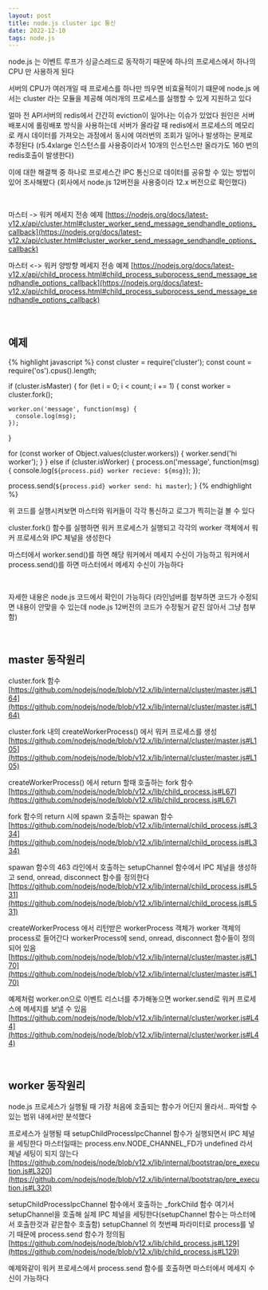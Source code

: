 ```yaml
---
layout: post
title: node.js cluster ipc 통신
date: 2022-12-10
tags: node.js
---
```


node.js 는 이벤트 루프가 싱글스레드로 동작하기 때문에
하나의 프로세스에서 하나의 CPU 만 사용하게 된다

서버의 CPU가 여러개일 때 프로세스를 하나만 띄우면 비효율적이기 떄문에
node.js 에서는 cluster 라는 모듈을 제공해 여러개의 프로세스를 실행할 수 있게 지원하고 있다

얼마 전 API서버의 redis에서 간간히 eviction이 일어나는 이슈가 있었다
원인은 서버 배포시에 롤링배포 방식을 사용하는데
서버가 올라갈 때 redis에서 프로세스의 메모리로 캐시 데이터를 가져오는 과정에서
동시에 여러번의 조회가 일어나 발생하는 문제로 추정된다
(r5.4xlarge 인스턴스를 사용중이라서 10개의 인스턴스만 올라가도 160 번의 redis호출이 발생한다)

이에 대한 해결책 중 하나로
프로세스간 IPC 통신으로 데이터를 공유할 수 있는 방법이 있어 조사해봤다
(회사에서 node.js 12버전을 사용중이라 12.x 버전으로 확인했다)

<br/>

마스터 -> 워커 메세지 전송 예제
[https://nodejs.org/docs/latest-v12.x/api/cluster.html#cluster_worker_send_message_sendhandle_options_callback](https://nodejs.org/docs/latest-v12.x/api/cluster.html#cluster_worker_send_message_sendhandle_options_callback)

마스터 <-> 워커 양방향 메세지 전송 예제
[https://nodejs.org/docs/latest-v12.x/api/child_process.html#child_process_subprocess_send_message_sendhandle_options_callback](https://nodejs.org/docs/latest-v12.x/api/child_process.html#child_process_subprocess_send_message_sendhandle_options_callback)

<br/>

## 예제
{% highlight javascript %}
const cluster = require('cluster');
const count = require('os').cpus().length;

if (cluster.isMaster) {
  for (let i = 0; i < count; i += 1) {
    const worker = cluster.fork();

    worker.on('message', function(msg) {
      console.log(msg);
    });
  }

  for (const worker of Object.values(cluster.workers)) {
    worker.send('hi worker');
  }
} else if (cluster.isWorker) {
  process.on('message', function(msg) {
    console.log(`${process.pid} worker recieve: ${msg}`);
  });

  process.send(`${process.pid} worker send: hi master`);
}
{% endhighlight %}

위 코드를 실행시켜보면 마스터와 워커들이 각각 통신하고 로그가 찍히는걸 볼 수 있다

cluster.fork() 함수를 실행하면 워커 프로세스가 실행되고
각각의 worker 객체에서 워커 프로세스와 IPC 체널을 생성한다

마스터에서 worker.send()를 하면 해당 워커에서 메세지 수신이 가능하고
워커에서 process.send()를 하면 마스터에서 메세지 수신이 가능하다

<br/>

자세한 내용은 node.js 코드에서 확인이 가능하다
(라인넘버를 첨부하면 코드가 수정되면 내용이 안맞을 수 있는데 node.js 12버전의 코드가 수정될거 같진 않아서 그냥 첨부함)

<br/>

## master 동작원리
cluster.fork 함수
[https://github.com/nodejs/node/blob/v12.x/lib/internal/cluster/master.js#L164](https://github.com/nodejs/node/blob/v12.x/lib/internal/cluster/master.js#L164)

cluster.fork 내의 createWorkerProcess() 에서 워커 프로세스를 생성
[https://github.com/nodejs/node/blob/v12.x/lib/internal/cluster/master.js#L105](https://github.com/nodejs/node/blob/v12.x/lib/internal/cluster/master.js#L105)

createWorkerProcess() 에서 return 할때 호출하는 fork 함수
[https://github.com/nodejs/node/blob/v12.x/lib/child_process.js#L67](https://github.com/nodejs/node/blob/v12.x/lib/child_process.js#L67)

fork 함수의 return 시에 spawn 호출하는 spawan 함수
[https://github.com/nodejs/node/blob/v12.x/lib/internal/child_process.js#L334](https://github.com/nodejs/node/blob/v12.x/lib/internal/child_process.js#L334)

spawan 함수의 463 라인에서 호출하는 setupChannel 함수에서 IPC 체널을 생성하고
send, onread, disconnect 함수를 정의한다
[https://github.com/nodejs/node/blob/v12.x/lib/internal/child_process.js#L531](https://github.com/nodejs/node/blob/v12.x/lib/internal/child_process.js#L531)

createWorkerProcess 에서 리턴받은 workerProcess 객체가 worker 객체의 process로 들어간다
workerProcess에 send, onread, disconnect 함수들이 정의되어 있음
[https://github.com/nodejs/node/blob/v12.x/lib/internal/cluster/master.js#L170](https://github.com/nodejs/node/blob/v12.x/lib/internal/cluster/master.js#L170)

예제처럼 worker.on으로 이벤트 리스너를 추가해놓으면
worker.send로 워커 프로세스에 메세지를 보낼 수 있음
[https://github.com/nodejs/node/blob/v12.x/lib/internal/cluster/worker.js#L44](https://github.com/nodejs/node/blob/v12.x/lib/internal/cluster/worker.js#L44)

<br/>

## worker 동작원리
node.js 프로세스가 실행될 때 가장 처음에 호출되는 함수가 어딘지 몰라서..
파악할 수 있는 범위 내에서만 분석했다

프로세스가 실행될 때 setupChildProcessIpcChannel 함수가 실행되면서 IPC 체널을 세팅한다
마스터일때는 process.env.NODE_CHANNEL_FD가 undefined 라서 체널 세팅이 되지 않는다
[https://github.com/nodejs/node/blob/v12.x/lib/internal/bootstrap/pre_execution.js#L320](https://github.com/nodejs/node/blob/v12.x/lib/internal/bootstrap/pre_execution.js#L320)

setupChildProcessIpcChannel 함수에서 호출하는 _forkChild 함수
여기서 setupChannel을 호출해 실제 IPC 체널을 세팅한다(setupChannel 함수는 마스터에서 호출한것과 같은함수 호출함)
setupChannel 의 첫번째 파라미터로 process를 넣기 때문에
process.send 함수가 정의됨
[https://github.com/nodejs/node/blob/v12.x/lib/child_process.js#L129](https://github.com/nodejs/node/blob/v12.x/lib/child_process.js#L129)

예제와같이 워커 프로세스에서 process.send 함수를 호출하면 마스터에서 메세지 수신이 가능하다

